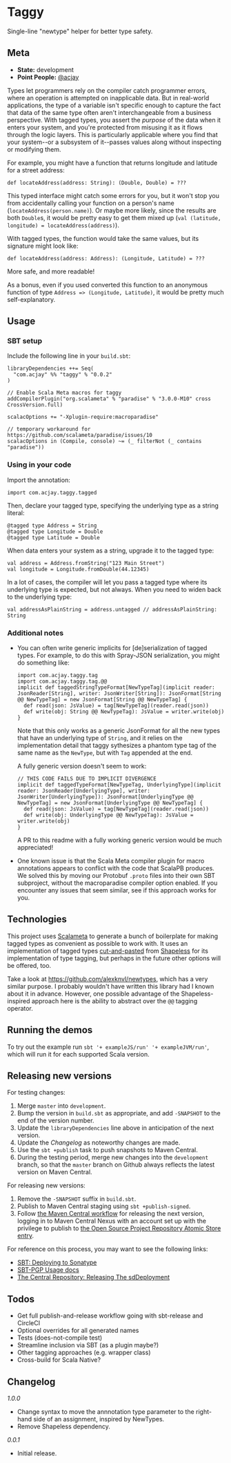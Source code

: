 # Taggy

Single-line "newtype" helper for better type safety.

## Meta

* __State:__ development
* __Point People:__ [@acjay](https://github.com/acjay)

Types let programmers rely on the compiler catch programmer errors, where an operation is attempted on inapplicable data. But in real-world applications, the type of a variable isn't specific enough to capture the fact that data of the same type often aren't interchangeable from a business perspective. With tagged types, you assert the _purpose_ of the data when it enters your system, and you're protected from misusing it as it flows through the logic layers. This is particularly applicable where you find that your system--or a subsystem of it--passes values along without inspecting or modifying them.

For example, you might have a function that returns longitude and latitude for a street address:

```
def locateAddress(address: String): (Double, Double) = ???
```

This typed interface might catch some errors for you, but it won't stop you from accidentally calling your function on a person's name (`locateAddress(person.name)`). Or maybe more likely, since the results are both `Double`s, it would be pretty easy to get them mixed up (`val (latitude, longitude) = locateAddress(address)`).

With tagged types, the function would take the same values, but its signature might look like:

```
def locateAddress(address: Address): (Longitude, Latitude) = ???
```

More safe, and more readable!

As a bonus, even if you used converted this function to an anonymous function of type `Address => (Longitude, Latitude)`, it would be pretty much self-explanatory. 

## Usage

### SBT setup

Include the following line in your `build.sbt`:

```
libraryDependencies ++= Seq(
  "com.acjay" %% "taggy" % "0.0.2"
)

// Enable Scala Meta macros for taggy
addCompilerPlugin("org.scalameta" % "paradise" % "3.0.0-M10" cross CrossVersion.full)

scalacOptions += "-Xplugin-require:macroparadise"

// temporary workaround for https://github.com/scalameta/paradise/issues/10
scalacOptions in (Compile, console) ~= (_ filterNot (_ contains "paradise"))
```

### Using in your code

Import the annotation:

```
import com.acjay.taggy.tagged
```

Then, declare your tagged type, specifying the underlying type as a string literal:

```
@tagged type Address = String
@tagged type Longitude = Double
@tagged type Latitude = Double
```

When data enters your system as a string, upgrade it to the tagged type:

```
val address = Address.fromString("123 Main Street")
val longitude = Longitude.fromDouble(44.12345)
``` 

In a lot of cases, the compiler will let you pass a tagged type where its underlying type is expected, but not always. When you need to widen back to the underlying type:

```
val addressAsPlainString = address.untagged // addressAsPlainString: String
```

### Additional notes

- You can often write generic implicits for [de]serialization of tagged types. For example, to do this with Spray-JSON serialization, you might do something like:

  ```
  import com.acjay.taggy.tag
  import com.acjay.taggy.tag.@@
  implicit def taggedStringTypeFormat[NewTypeTag](implicit reader: JsonReader[String], writer: JsonWriter[String]): JsonFormat[String @@ NewTypeTag] = new JsonFormat[String @@ NewTypeTag] {
    def read(json: JsValue) = tag[NewTypeTag](reader.read(json))
    def write(obj: String @@ NewTypeTag): JsValue = writer.write(obj)
  }
  ```

  Note that this only works as a generic JsonFormat for all the new types that have an underlying type of `String`, and it relies on the implementation detail that taggy sythesizes a phantom type tag of the same name as the `NewType`, but with `Tag` appended at the end.

  A fully generic version doesn't seem to work:

  ```
  // THIS CODE FAILS DUE TO IMPLICIT DIVERGENCE
  implicit def taggedTypeFormat[NewTypeTag, UnderlyingType](implicit reader: JsonReader[UnderlyingType], writer: JsonWriter[UnderlyingType]): JsonFormat[UnderlyingType @@ NewTypeTag] = new JsonFormat[UnderlyingType @@ NewTypeTag] {
    def read(json: JsValue) = tag[NewTypeTag](reader.read(json))
    def write(obj: UnderlyingType @@ NewTypeTag): JsValue = writer.write(obj)
  }
  ```

  A PR to this readme with a fully working generic version would be much appreciated!

- One known issue is that the Scala Meta compiler plugin for macro annotations appears to conflict with the code that ScalaPB produces. We solved this by moving our Protobuf `.proto` files into their own SBT subproject, without the macroparadise compiler option enabled. If you encounter any issues that seem similar, see if this approach works for you.

## Technologies

This project uses [Scalameta](http://scalameta.org/) to generate a bunch of boilerplate for making tagged types as convenient as possible to work with. It uses an implementation of tagged types [cut-and-pasted](https://github.com/milessabin/shapeless/blob/master/core/src/main/scala/shapeless/typeoperators.scala#L25-L34) from [Shapeless](https://github.com/milessabin/shapeless/) for its implementation of type tagging, but perhaps in the future other options will be offered, too.

Take a look at https://github.com/alexknvl/newtypes, which has a very similar purpose. I probably wouldn't have written this library had I known about it in advance. However, one possible advantage of the Shapeless-inspired approach here is the ability to abstract over the `@@` tagging operator.

## Running the demos

To try out the example run `sbt '+ exampleJS/run' '+ exampleJVM/run'`, which will run it for each supported Scala version.

## Releasing new versions
   
For testing changes:

1. Merge `master` into `development`.
1. Bump the version in `build.sbt` as appropriate, and add `-SNAPSHOT` to the end of the version number.
1. Update the `libraryDependencies` line above in anticipation of the next version.
1. Update the *Changelog* as noteworthy changes are made.
1. Use the `sbt +publish` task to push snapshots to Maven Central.
1. During the testing period, merge new changes into the `development` branch, so that the `master` branch on Github always reflects the latest version on Maven Central. 

For releasing new versions:
 
1. Remove the `-SNAPSHOT` suffix in `build.sbt`.
1. Publish to Maven Central staging using `sbt +publish-signed`.
1. Follow [the Maven Central workflow](http://central.sonatype.org/pages/releasing-the-deployment.html) for releasing the next version, logging in to Maven Central Nexus with an account set up with the privilege to publish to [the Open Source Project Repository Atomic Store entry](https://issues.sonatype.org/browse/OSSRH-20964). 
  
For reference on this process, you may want to see the following links:
 
- [SBT: Deploying to Sonatype](http://www.scala-sbt.org/0.13/docs/Using-Sonatype.html)
- [SBT-PGP Usage docs](http://www.scala-sbt.org/sbt-pgp/usage.html)
- [The Central Repository: Releasing The sdDeployment](http://central.sonatype.org/pages/releasing-the-deployment.html)
  
## Todos

- Get full publish-and-release workflow going with sbt-release and CircleCI
- Optional overrides for all generated names
- Tests (does-not-compile test)
- Streamline inclusion via SBT (as a plugin maybe?)
- Other tagging approaches (e.g. wrapper class)
- Cross-build for Scala Native?
  
## Changelog

*1.0.0*
- Change syntax to move the annnotation type parameter to the right-hand side of an assignment, inspired by NewTypes.
- Remove Shapeless dependency.

*0.0.1*
- Initial release.
